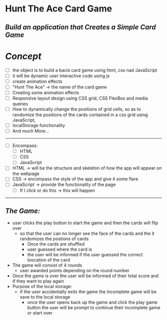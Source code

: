 # **Hunt The Ace Card Game**
<!-- can have readme preview open as well to see how it will appear -->
<!-- ## this is a sub heading -->
## *Build an application that Creates a Simple Card Game* 


# *Concept*
<!-- - this is a bullet -->
- [ ] the object is to build a bacis card game using html, css nad JavaScript
- [ ] it will be dynamic user interactive code using js
- [ ] create animation effects
- [ ] "Hunt The Ace" -> the name of the card game
- [ ] Creating some animation effects
- [ ] Responsive layout design using CSS grid, CSS FlexBox and media queries
- [ ] How to dynamically change the positions of grid cells, so as to randomize the positions of the cards contained in a css grid using JavaScript,
- [ ] localStorage functionality
- [ ] And much More…
---
- [ ]  Encompass: 
    - [ ] HTML 
    - [ ] CSS
    - [ ] JavaScript
- [ ]  HTML → will be the structure and skeleton of how the app will appear on the webpage
- [ ]  CSS → encompass the style of the app and give it some flare
- [ ]  JavaScript → provide the functionality of the page
    - [ ]  If I click or do this → this will happen
***
## *The Game:* 

- user clicks the play button to start the game and then the cards will flip over
    - so that the user can no longer see the face of the cards and the it randomizes the postions of cards 
        - Once the cards are shuffled
        - user guessed where the card is 
        - the user will be informed if the user guessed the correct loocation of the card
- The game will consist of 4 rounds
    - user awarded points depending on the round number
- Once the game is over the user will be informed of their total score and if they want to play again
- Purpose of the local storage:
    - if the user accidentally exits the game the incomplete game will be save to the local storage
        - once the user opens back up the game and click the play game button the user will be prompt to continue their incomplete game or start over

